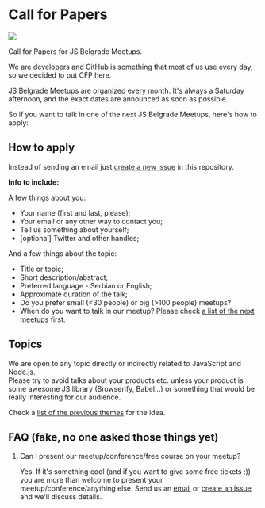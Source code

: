# Call for Papers

[![](https://img.shields.io/badge/submit-cfp-yellow.svg?style=flat-square)](https://github.com/JSBelgrade/cfp/issues/new)

Call for Papers for JS Belgrade Meetups.

We are developers and GitHub is something that most of us use every day, so we decided to put CFP here.

JS Belgrade Meetups are organized every month. It's always a Saturday afternoon, and the exact dates are announced as soon as possible.

So if you want to talk in one of the next JS Belgrade Meetups, here's how to apply:

## How to apply

Instead of sending an email just [create a new issue](https://github.com/JSBelgrade/cfp/issues/new) in this repository.

**Info to include:**

A few things about you:

- Your name (first and last, please);
- Your email or any other way to contact you;
- Tell us something about yourself;
- [optional] Twitter and other handles;

And a few things about the topic:

- Title or topic;
- Short description/abstract;
- Preferred language - Serbian or English;
- Approximate duration of the talk;
- Do you prefer small (<30 people) or big (>100 people) meetups?
- When do you want to talk in our meetup? Please check [a list of the next meetups](https://github.com/JSBelgrade/cfp/blob/master/next-meetups.md) first.

## Topics

We are open to any topic directly or indirectly related to JavaScript and Node.js.  
Please try to avoid talks about your products etc. unless your product is some awesome JS library (Browserify, Babel...) or something that would be really interesting for our audience.

Check a [list of the previous themes](https://github.com/JSBelgrade/cfp/blob/master/past-meetups.md) for the idea.

## FAQ (fake, no one asked those things yet)

1. Can I present our meetup/conference/free course on your meetup?
   
   Yes. If it's something cool (and if you want to give some free tickets :)) you are more than welcome to present your meetup/conference/anything else. Send us an [email](mailto:jsbelgradeorg@gmail.com) or [create an issue](https://github.com/JSBelgrade/cfp/issues/new) and we'll discuss details.

